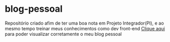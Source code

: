 # blog-pessoal

Repositório criado afim de ter uma boa nota em Projeto Integrador(PI), e ao mesmo tempo treinar meus conhecimentos como dev front-end
[Clique aqui]() para poder visualizar corretamente o meu blog pessoal